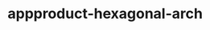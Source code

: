  # appproduct-hexagonal-arch               
            
        
         
       
     
     
     
